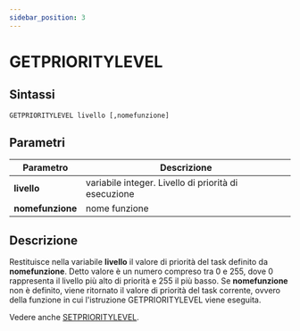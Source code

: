 ```yaml
---
sidebar_position: 3
---
```


# GETPRIORITYLEVEL

## Sintassi

  ```
GETPRIORITYLEVEL livello [,nomefunzione]
  ```

## Parametri
|Parametro              | Descrizione                                           |                
|-----------------------|-------------------------------------------------------|
| **livello**           | variabile integer. Livello di priorità di esecuzione  |  
| **nomefunzione**      | nome funzione                                         |       


## Descrizione
Restituisce nella variabile **livello** il valore di priorità del task definito da **nomefunzione**. Detto valore è un numero compreso tra 0 e 255, dove 0 rappresenta il livello più alto di priorità e 255 il più basso. Se **nomefunzione** non è definito, viene ritornato il valore di priorità del task corrente, ovvero della funzione in cui l'istruzione GETPRIORITYLEVEL viene eseguita.

Vedere anche [SETPRIORITYLEVEL](SETPRIORITYLEVEL.md).


